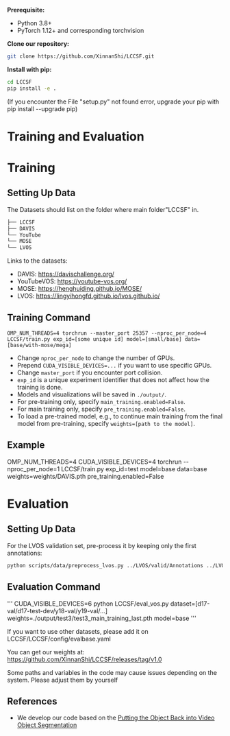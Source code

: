 **Prerequisite:**

- Python 3.8+
- PyTorch 1.12+ and corresponding torchvision

**Clone our repository:**

```bash
git clone https://github.com/XinnanShi/LCCSF.git
```

**Install with pip:**

```bash
cd LCCSF
pip install -e .
```

(If you encounter the File "setup.py" not found error, upgrade your pip with pip install --upgrade pip)

# Training and Evaluation

# Training

## Setting Up Data

The Datasets should list on the folder where main folder"LCCSF" in.

```bash
├── LCCSF
├── DAVIS
└── YouTube
└── MOSE
└── LVOS
```

Links to the datasets:
- DAVIS: https://davischallenge.org/
- YouTubeVOS: https://youtube-vos.org/
- MOSE: https://henghuiding.github.io/MOSE/
- LVOS: https://lingyihongfd.github.io/lvos.github.io/

## Training Command

```
OMP_NUM_THREADS=4 torchrun --master_port 25357 --nproc_per_node=4 LCCSF/train.py exp_id=[some unique id] model=[small/base] data=[base/with-mose/mega]
```

- Change `nproc_per_node` to change the number of GPUs.
- Prepend `CUDA_VISIBLE_DEVICES=...` if you want to use specific GPUs.
- Change `master_port` if you encounter port collision.
- `exp_id` is a unique experiment identifier that does not affect how the training is done.
- Models and visualizations will be saved in `./output/`.
- For pre-training only, specify `main_training.enabled=False`.
- For main training only, specify `pre_training.enabled=False`.
- To load a pre-trained model, e.g., to continue main training from the final model from pre-training, specify `weights=[path to the model]`.

## Example

OMP_NUM_THREADS=4 CUDA_VISIBLE_DEVICES=4 torchrun --nproc_per_node=1 LCCSF/train.py exp_id=test model=base data=base weights=weights/DAVIS.pth pre_training.enabled=False


# Evaluation

## Setting Up Data
For the LVOS validation set, pre-process it by keeping only the first annotations:

```bash
python scripts/data/preprocess_lvos.py ../LVOS/valid/Annotations ../LVOS/valid/Annotations_first_only
```
## Evaluation Command
'''
CUDA_VISIBLE_DEVICES=6 python LCCSF/eval_vos.py dataset=[d17-val/d17-test-dev/y18-val/y19-val/...] weights=./output/test3/test3_main_training_last.pth model=base 
'''

If you want to use other datasets, please add it on LCCSF/LCCSF/config/evalbase.yaml

You can get our weights at: https://github.com/XinnanShi/LCCSF/releases/tag/v1.0

Some paths and variables in the code may cause issues depending on the system. Please adjust them by yourself

## References

- We develop our code based on the [Putting the Object Back into Video Object Segmentation](https://hkchengrex.github.io/Cutie)
